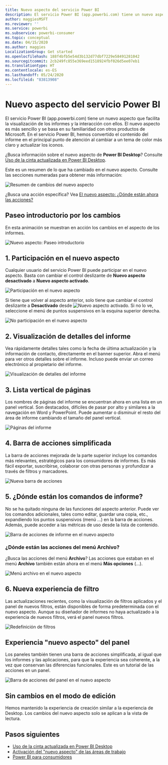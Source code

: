 ```yaml
---
title: Nuevo aspecto del servicio Power BI
description: El servicio Power BI (app.powerbi.com) tiene un nuevo aspecto. En este artículo se describe cómo navegar por los informes con el nuevo aspecto.
author: maggiesMSFT
ms.reviewer: ''
ms.service: powerbi
ms.subservice: powerbi-consumer
ms.topic: conceptual
ms.date: 04/15/2020
ms.author: maggies
LocalizationGroup: Get started
ms.openlocfilehash: 188f4bfb5e54d3b132d77dbf7229e58491281042
ms.sourcegitcommit: 2cb249fc855e369eed1518924fbf026d5ee07eb1
ms.translationtype: HT
ms.contentlocale: es-ES
ms.lasthandoff: 05/24/2020
ms.locfileid: "83813908"
---
```

# <a name="the-new-look-of-the-power-bi-service"></a>Nuevo aspecto del servicio Power BI

El servicio Power BI (app.powerbi.com) tiene un nuevo aspecto que facilita la visualización de los informes y la interacción con ellos. El nuevo aspecto es más sencillo y se basa en su familiaridad con otros productos de Microsoft. En el servicio Power BI, hemos convertido el contenido del informe en el principal punto de atención al cambiar a un tema de color más claro y actualizar los iconos. 

¿Busca información sobre el nuevo aspecto de **Power BI Desktop**? Consulte [Uso de la cinta actualizada en Power BI Desktop](../create-reports/desktop-ribbon.md).

Este es un resumen de lo que ha cambiado en el nuevo aspecto. Consulte las secciones numeradas para obtener más información:

![Resumen de cambios del nuevo aspecto](media/service-new-look/power-bi-new-look-changes.png)

¿Busca una acción específica? Vea [El nuevo aspecto: ¿Dónde están ahora las acciones?](service-new-look-where-actions.md)

## <a name="quick-tour-of-the-changes"></a>Paseo introductorio por los cambios

En esta animación se muestran en acción los cambios en el aspecto de los informes.

![Nuevo aspecto: Paseo introductorio](media/service-new-look/power-bi-new-look-quick-tour.gif)

## <a name="1-opt-in-to-the-new-look"></a>1. Participación en el nuevo aspecto

Cualquier usuario del servicio Power BI puede participar en el nuevo aspecto. Basta con cambiar el control deslizante de **Nuevo aspecto desactivado** a **Nuevo aspecto activado**.

![Participación en el nuevo aspecto](media/service-new-look/power-bi-new-look-off.png)

Si tiene que volver al aspecto anterior, solo tiene que cambiar el control deslizante a **Desactivado** desde ![Nuevo aspecto activado](media/service-new-look/power-bi-new-look-toggle-on.png). Si no lo ve, seleccione el menú de puntos suspensivos en la esquina superior derecha.

![No participación en el nuevo aspecto](media/service-new-look/power-bi-new-look-on.png)

## <a name="2-view-report-details"></a>2. Visualización de detalles del informe 

Vea rápidamente detalles tales como la fecha de última actualización y la información de contacto, directamente en el banner superior.  Abra el menú para ver otros detalles sobre el informe. Incluso puede enviar un correo electrónico al propietario del informe.

![Visualización de detalles del informe](media/service-new-look/power-bi-new-look-metadata.png)

## <a name="3-vertical-list-of-pages"></a>3. Lista vertical de páginas 
Los nombres de páginas del informe se encuentran ahora en una lista en un panel vertical. Son destacados, difíciles de pasar por alto y similares a la navegación en Word y PowerPoint. Puede aumentar o disminuir el resto del área de informe cambiando el tamaño del panel vertical.

![Páginas del informe](media/service-new-look/power-bi-new-look-report-pages.png)

## <a name="4-simplified-action-bar"></a>4. Barra de acciones simplificada 

La barra de acciones mejorada de la parte superior incluye los comandos más relevantes, estratégicos para los consumidores de informes. Es más fácil exportar, suscribirse, colaborar con otras personas y profundizar a través de filtros y marcadores.

![Nueva barra de acciones](media/service-new-look/power-bi-new-look-action-bar.png)

## <a name="5-where-are-the-report-commands"></a>5. ¿Dónde están los comandos de informe?

No se ha quitado ninguna de las funciones del aspecto anterior. Puede ver los comandos adicionales, tales como editar, guardar una copia, etc., expandiendo los puntos suspensivos (menú ...) en la barra de acciones. Además, puede acceder a las métricas de uso desde la lista de contenido.

![Barra de acciones de informe en el nuevo aspecto](media/service-new-look/power-bi-report-action-bar-new-look.gif)

### <a name="where-are-file-menu-actions"></a>¿Dónde están las acciones del menú Archivo?

¿Busca las acciones del menú **Archivo**? Las acciones que estaban en el menú **Archivo** también están ahora en el menú **Más opciones** (...). 

![Menú archivo en el nuevo aspecto](media/service-new-look/power-bi-file-menu-new-look.gif)

## <a name="6-new-filter-experience"></a>6. Nueva experiencia de filtro

Las actualizaciones recientes, como la visualización de filtros aplicados y el panel de nuevos filtros, están disponibles de forma predeterminada con el nuevo aspecto. Aunque su diseñador de informes no haya actualizado a la experiencia de nuevos filtros, verá el panel nuevos filtros.

![Redefinición de filtros](media/service-new-look/power-bi-new-look-filters.png)

## <a name="dashboard-new-look-experience"></a>Experiencia "nuevo aspecto" del panel 

Los paneles también tienen una barra de acciones simplificada, al igual que los informes y las aplicaciones, para que la experiencia sea coherente, a la vez que conservan las diferencias funcionales. Este es un tutorial de las acciones en un panel.
 
![Barra de acciones del panel en el nuevo aspecto](media/service-new-look/power-bi-dashboard-action-bar-new-look.gif)

## <a name="no-changes-to-edit-mode"></a>Sin cambios en el modo de edición 

Hemos mantenido la experiencia de creación similar a la experiencia de Desktop. Los cambios del nuevo aspecto solo se aplican a la vista de lectura.

## <a name="next-steps"></a>Pasos siguientes

- [Uso de la cinta actualizada en Power BI Desktop](../create-reports/desktop-ribbon.md)
- [Activación del "nuevo aspecto" de las áreas de trabajo](../collaborate-share/service-workspaces-new-look.md)
- [Power BI para consumidores](end-user-consumer.md)
